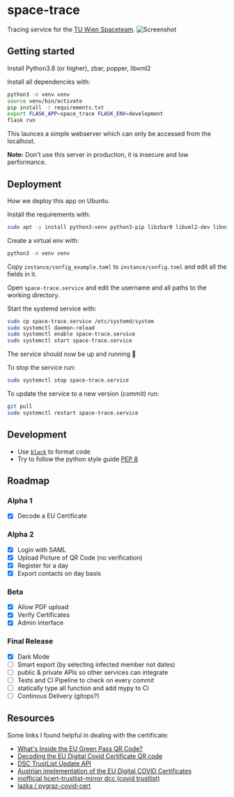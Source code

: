 # space-trace

Tracing service for the [TU Wien Spaceteam](https://spaceteam.at/?lang=en).
![Screenshot](https://user-images.githubusercontent.com/21206831/144690589-8ba45b74-cd64-4dd8-8796-748f5ea0fa78.png)

## Getting started

Install Python3.8 (or higher), zbar, popper, libxml2

Install all dependencies with:

```bash
python3 -m venv venv
source venv/bin/activate
pip install -r requirements.txt
export FLASK_APP=space_trace FLASK_ENV=development
flask run
```

This launces a simple webserver which can only be accessed from the localhost.

**Note:** Don't use this server in production, it is insecure and low
performance.

## Deployment

How we deploy this app on Ubuntu.

Install the requirements with:

```bash
sudo apt -y install python3-venv python3-pip libzbar0 libxml2-dev libxmlsec1-dev libxmlsec1-openssl poppler-utils
```

Create a virtual env with:

```bash
python3 -m venv venv
```

Copy `instance/config_example.toml` to `instance/config.toml` and edit all
the fields in it.

Open `space-trace.service` and edit the username and all paths to the working
directory.

Start the systemd service with:

```bash
sudo cp space-trace.service /etc/systemd/system
sudo systemctl daemon-reload
sudo systemctl enable space-trace.service
sudo systemctl start space-trace.service
```

The service should now be up and running 🎉

To stop the service run:

```bash
sudo systemctl stop space-trace.service
```

To update the service to a new version (commit) run:

```bash
git pull
sudo systemctl restart space-trace.service
```

## Development

- Use [`black`](https://github.com/psf/black) to format code
- Try to follow the python style guide [PEP 8](https://www.python.org/dev/peps/pep-0008/)

## Roadmap

### Alpha 1

- [x] Decode a EU Certificate

### Alpha 2

- [x] Login with SAML
- [x] Upload Picture of QR Code (no verification)
- [x] Register for a day
- [x] Export contacts on day basis

### Beta

- [x] Allow PDF upload
- [x] Verify Certificates
- [x] Admin interface

### Final Release

- [x] Dark Mode
- [ ] Smart export (by selecting infected member not dates)
- [ ] public & private APIs so other services can integrate
- [ ] Tests and CI Pipeline to check on every commit
- [ ] statically type all function and add mypy to CI
- [ ] Continous Delivery (gitops?)

## Resources

Some links I found helpful in dealing with the certificate:

- [What's Inside the EU Green Pass QR Code?](https://gir.st/blog/greenpass.html)
- [Decoding the EU Digital Covid Certificate QR code](https://www.bartwolff.com/Blog/2021/08/08/decoding-the-eu-digital-covid-certificate-qr-code)
- [DSC TrustList Update API](https://github.com/Digitaler-Impfnachweis/certification-apis/blob/master/dsc-update/README.md)
- [Austrian implementation of the EU Digital COVID Certificates](https://github.com/Federal-Ministry-of-Health-AT/green-pass-overview#details-on-trust-listsbusiness-rulesvalue-sets)
- [inofficial hcert-trustlist-mirror dcc (covid trustlist)](https://github.com/section42/hcert-trustlist-mirror)
- [lazka / pygraz-covid-cert](https://github.com/lazka/pygraz-covid-cert)
